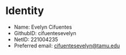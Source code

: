 # Identity

* Name: Evelyn Cifuentes
* GithubID: cifuentesevelyn
* NetID: 221004235
* Preferred email: cifuentesevelyn@tamu.edu
